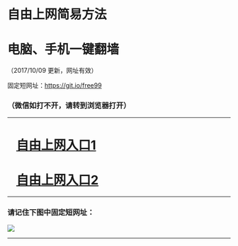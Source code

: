 ﻿# 自由上网简易方法

# 电脑、手机一键翻墙

（2017/10/09 更新，网址有效）

固定短网址：https://git.io/free99

### （微信如打不开，请转到浏览器打开）


***





# &nbsp;&nbsp; <a href="http://ft2449724837.fwq-tz-1001.info/fwqtz01.html?t=10090015456 " target="_blank">自由上网入口1</a>
# &nbsp;&nbsp; <a href="http://ft1714220514.fwq-tz-1002.info/fwqtz02.html?t=100900129416 " target="_blank">自由上网入口2</a>
***

### 请记住下图中固定短网址：

<img src="https://s3-us-west-2.amazonaws.com/fwq-1001/yjfq-20170905okok.png" /> 


***

